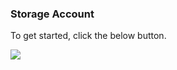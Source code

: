 ### Storage Account

To get started, click the below button.



<a target="_blank" id="deploy-to-azure" href="https://portal.azure.com/#create/Microsoft.Template/uri/https%3A%2F%2Fraw.githubusercontent.com%2Froalexan%2FSolutionArchitects%2Fmaster%2Ftechready%2Fdeploystorageaccount.json"><img src="http://azuredeploy.net/deploybutton.png"/></a>